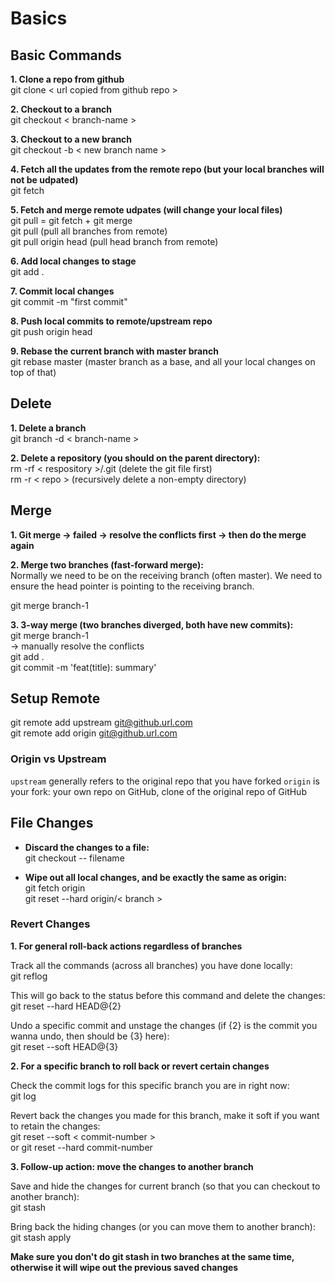 # Basics

## Basic Commands

**1. Clone a repo from github**    
git clone < url copied from github repo >

**2. Checkout to a branch**  
git checkout < branch-name >

**3. Checkout to a new branch**  
git checkout -b < new branch name >

**4. Fetch all the updates from the remote repo (but your local branches will not be udpated)**  
git fetch 

**5. Fetch and merge remote udpates (will change your local files)**  
git pull = git fetch + git merge  
git pull (pull all branches from remote)  
git pull origin head (pull head branch from remote)  

**6. Add local changes to stage**  
git add .

**7. Commit local changes**  
git commit -m "first commit"

**8. Push local commits to remote/upstream repo**  
git push origin head

**9. Rebase the current branch with master branch**  
git rebase master (master branch as a base, and all your local changes on top of that)


## Delete

**1. Delete a branch**  
git branch -d < branch-name > 

**2. Delete a repository (you should on the parent directory):**  
 rm -rf < respository >/.git    (delete the git file first)  
 rm -r < repo >   (recursively delete a non-empty directory)  

## Merge

**1. Git merge -> failed -> resolve the conflicts first -> then do the merge again**  

**2. Merge two branches (fast-forward merge):**    
Normally we need to be on the receiving branch (often master). We need to ensure the head pointer is pointing to the receiving branch.

git merge branch-1

**3. 3-way merge (two branches diverged, both have new commits):**   
 git merge branch-1  
 -> manually resolve the conflicts  
 git add .  
 git commit -m 'feat(title): summary'  

## Setup Remote

git remote add upstream git@github.url.com  
git remote add origin git@github.url.com

### Origin vs Upstream

`upstream` generally refers to the original repo that you have forked
`origin` is your fork: your own repo on GitHub, clone of the original repo of GitHub


## File Changes

- **Discard the changes to a file:**  
git checkout -- filename  

- **Wipe out all local changes, and be exactly the same as origin:**  
git fetch origin  
git reset --hard origin/< branch >   


### Revert Changes

**1. For general roll-back actions regardless of branches**  

Track all the commands (across all branches) you have done locally:  
git reflog

This will go back to the status before this command and delete the changes:   
git reset --hard HEAD@{2}

Undo a specific commit and unstage the changes (if {2} is the commit you wanna undo, then should be {3} here):  
git reset --soft HEAD@{3}  

**2. For a specific branch to roll back or revert certain changes**

Check the commit logs for this specific branch you are in right now:  
git log
	
Revert back the changes you made for this branch, make it soft if you want to retain the changes:  
git reset --soft < commit-number >  
or git reset --hard commit-number  
	
**3. Follow-up action: move the changes to another branch**  

Save and hide the changes for current branch (so that you can checkout to another branch):  
git stash 

Bring back the hiding changes (or you can move them to another branch):  
git stash apply

**Make sure you don't do git stash in two branches at the same time, otherwise it will wipe out the previous saved changes**
